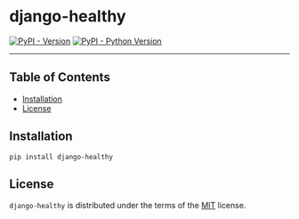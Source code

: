# django-healthy

[![PyPI - Version](https://img.shields.io/pypi/v/django-healthy.svg)](https://pypi.org/project/django-healthy)
[![PyPI - Python Version](https://img.shields.io/pypi/pyversions/django-healthy.svg)](https://pypi.org/project/django-healthy)

-----

## Table of Contents

- [Installation](#installation)
- [License](#license)

## Installation

```console
pip install django-healthy
```

## License

`django-healthy` is distributed under the terms of the [MIT](https://spdx.org/licenses/MIT.html) license.
